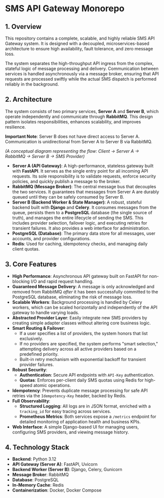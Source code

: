 # SMS API Gateway Monorepo

## 1. Overview

This repository contains a complete, scalable, and highly reliable SMS API Gateway system. It is designed with a decoupled, microservices-based architecture to ensure high availability, fault tolerance, and zero message loss.

The system separates the high-throughput API ingress from the complex, stateful logic of message processing and delivery. Communication between services is handled asynchronously via a message broker, ensuring that API requests are processed swiftly while the actual SMS dispatch is performed reliably in the background.

## 2. Architecture

The system consists of two primary services, **Server A** and **Server B**, which operate independently and communicate through **RabbitMQ**. This design pattern isolates responsibilities, enhances scalability, and improves resilience.

**Important Note**: Server B does not have direct access to Server A. Communication is unidirectional from Server A to Server B via RabbitMQ.


*(A conceptual diagram representing the flow: Client -> Server A -> RabbitMQ -> Server B -> SMS Provider)*

*   **Server A (API Gateway)**: A high-performance, stateless gateway built with **FastAPI**. It serves as the single entry point for all incoming API requests. Its sole responsibility is to validate requests, enforce security policies, and quickly publish a message to the broker.
*   **RabbitMQ (Message Broker)**: The central message bus that decouples the two services. It guarantees that messages from Server A are durably queued until they can be safely consumed by Server B.
*   **Server B (Backend Worker & State Manager)**: A robust, stateful backend built with **Django** and **Celery**. It consumes messages from the queue, persists them to a **PostgreSQL** database (the single source of truth), and manages the entire lifecycle of sending the SMS. This includes provider selection, failover logic, and executing retries for transient failures. It also provides a web interface for administration.
*   **PostgreSQL (Database)**: The primary data store for all messages, user accounts, and provider configurations.
*   **Redis**: Used for caching, idempotency checks, and managing daily client quotas.

## 3. Core Features

*   **High Performance**: Asynchronous API gateway built on FastAPI for non-blocking I/O and rapid request handling.
*   **Guaranteed Message Delivery**: A message is only acknowledged and removed from RabbitMQ *after* it has been successfully committed to the PostgreSQL database, eliminating the risk of message loss.
*   **Scalable Workers**: Background processing is handled by Celery workers, which can be scaled horizontally and independently of the API gateway to handle varying loads.
*   **Abstracted Provider Layer**: Easily integrate new SMS providers by creating simple adapter classes without altering core business logic.
*   **Smart Routing & Failover**:
    *   If a user specifies a list of providers, the system honors that list exclusively.
    *   If no providers are specified, the system performs "smart selection," attempting delivery across all active providers based on a predefined priority.
    *   Built-in retry mechanism with exponential backoff for transient provider failures.
*   **Robust Security**:
    *   **Authentication**: Secure API endpoints with `API-Key` authentication.
    *   **Quotas**: Enforces per-client daily SMS quotas using Redis for high-speed atomic operations.
*   **Idempotency**: Prevents duplicate message processing for safe API retries via the `Idempotency-Key` header, backed by Redis.
*   **Full Observability**:
    *   **Structured Logging**: All logs are in JSON format, enriched with a `tracking_id` for easy tracing across services.
    *   **Prometheus Metrics**: Both services expose a `/metrics` endpoint for detailed monitoring of application health and business KPIs.
*   **Web Interface**: A simple Django-based UI for managing users, configuring SMS providers, and viewing message history.

## 4. Technology Stack

*   **Backend**: Python 3.12
*   **API Gateway (Server A)**: FastAPI, Uvicorn
*   **Backend Worker (Server B)**: Django, Celery, Gunicorn
*   **Message Broker**: RabbitMQ
*   **Database**: PostgreSQL
*   **In-Memory Cache**: Redis
*   **Containerization**: Docker, Docker Compose